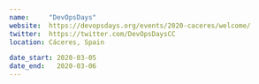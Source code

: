 ```yaml
---
name:     "DevOpsDays"
website:  https://devopsdays.org/events/2020-caceres/welcome/
twitter:  https://twitter.com/DevOpsDaysCC
location: Cáceres, Spain

date_start: 2020-03-05
date_end:   2020-03-06
---
```


